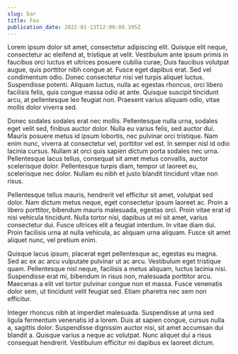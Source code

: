 ```yaml
---
slug: bar
title: Foo
publication_date: 2022-01-13T12:00:00.195Z
---
```


Lorem ipsum dolor sit amet, consectetur adipiscing elit. Quisque elit neque, consectetur ac eleifend at, tristique at velit. Vestibulum ante ipsum primis in faucibus orci luctus et ultrices posuere cubilia curae; Duis faucibus volutpat augue, quis porttitor nibh congue at. Fusce eget dapibus erat. Sed vel condimentum odio. Donec consectetur nisi vel turpis aliquet luctus. Suspendisse potenti. Aliquam luctus, nulla ac egestas rhoncus, orci libero facilisis felis, quis congue massa odio at ante. Quisque suscipit tincidunt arcu, at pellentesque leo feugiat non. Praesent varius aliquam odio, vitae mollis dolor viverra sed.

Donec sodales sodales erat nec mollis. Pellentesque nulla urna, sodales eget velit sed, finibus auctor dolor. Nulla eu varius felis, sed auctor dui. Mauris posuere metus id ipsum lobortis, nec pulvinar orci tristique. Nam enim nunc, viverra at consectetur vel, porttitor vel est. In semper nisl id odio lacinia cursus. Nullam at orci quis sapien dictum porta sodales nec urna. Pellentesque lacus tellus, consequat sit amet metus convallis, auctor scelerisque dolor. Pellentesque turpis diam, tempor ut laoreet eu, scelerisque nec dolor. Nullam eu nibh et justo blandit tincidunt vitae non risus.

Pellentesque tellus mauris, hendrerit vel efficitur sit amet, volutpat sed dolor. Nam dictum metus neque, eget consectetur ipsum laoreet ac. Proin a libero porttitor, bibendum mauris malesuada, egestas orci. Proin vitae erat id nisi vehicula tincidunt. Nulla tortor nisi, dapibus ut mi sit amet, varius consectetur dui. Fusce ultrices elit a feugiat interdum. In vitae diam dui. Proin facilisis urna at nulla vehicula, ac aliquam urna aliquam. Fusce sit amet aliquet nunc, vel pretium enim.

Quisque lacus ipsum, placerat eget pellentesque ac, egestas eu magna. Sed ac ex ac arcu vulputate pulvinar ut ac arcu. Vestibulum eget tristique quam. Pellentesque nisl neque, facilisis a metus aliquam, luctus lacinia nisi. Suspendisse erat mi, bibendum in risus non, malesuada porttitor arcu. Maecenas a elit vel tortor pulvinar congue non et massa. Fusce venenatis dolor sem, ut tincidunt velit feugiat sed. Etiam pharetra nec sem non efficitur.

Integer rhoncus nibh at imperdiet malesuada. Suspendisse at urna sed ligula fermentum venenatis id a lorem. Duis at sapien congue, cursus nulla a, sagittis dolor. Suspendisse dignissim auctor nisi, sit amet accumsan dui blandit a. Quisque varius a neque ac volutpat. Nunc aliquet dui a risus consequat hendrerit. Vestibulum efficitur mi dapibus ex laoreet dictum. 
